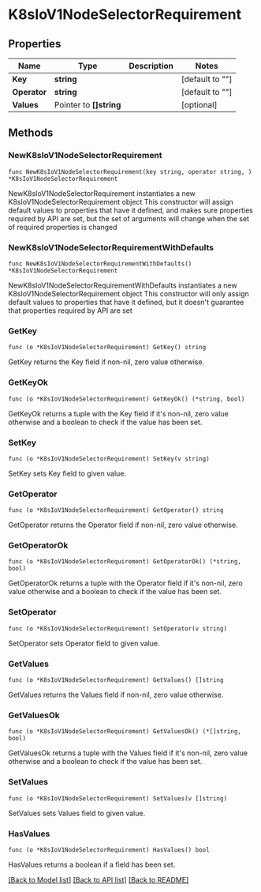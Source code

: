 # K8sIoV1NodeSelectorRequirement

## Properties

Name | Type | Description | Notes
------------ | ------------- | ------------- | -------------
**Key** | **string** |  | [default to ""]
**Operator** | **string** |  | [default to ""]
**Values** | Pointer to **[]string** |  | [optional] 

## Methods

### NewK8sIoV1NodeSelectorRequirement

`func NewK8sIoV1NodeSelectorRequirement(key string, operator string, ) *K8sIoV1NodeSelectorRequirement`

NewK8sIoV1NodeSelectorRequirement instantiates a new K8sIoV1NodeSelectorRequirement object
This constructor will assign default values to properties that have it defined,
and makes sure properties required by API are set, but the set of arguments
will change when the set of required properties is changed

### NewK8sIoV1NodeSelectorRequirementWithDefaults

`func NewK8sIoV1NodeSelectorRequirementWithDefaults() *K8sIoV1NodeSelectorRequirement`

NewK8sIoV1NodeSelectorRequirementWithDefaults instantiates a new K8sIoV1NodeSelectorRequirement object
This constructor will only assign default values to properties that have it defined,
but it doesn't guarantee that properties required by API are set

### GetKey

`func (o *K8sIoV1NodeSelectorRequirement) GetKey() string`

GetKey returns the Key field if non-nil, zero value otherwise.

### GetKeyOk

`func (o *K8sIoV1NodeSelectorRequirement) GetKeyOk() (*string, bool)`

GetKeyOk returns a tuple with the Key field if it's non-nil, zero value otherwise
and a boolean to check if the value has been set.

### SetKey

`func (o *K8sIoV1NodeSelectorRequirement) SetKey(v string)`

SetKey sets Key field to given value.


### GetOperator

`func (o *K8sIoV1NodeSelectorRequirement) GetOperator() string`

GetOperator returns the Operator field if non-nil, zero value otherwise.

### GetOperatorOk

`func (o *K8sIoV1NodeSelectorRequirement) GetOperatorOk() (*string, bool)`

GetOperatorOk returns a tuple with the Operator field if it's non-nil, zero value otherwise
and a boolean to check if the value has been set.

### SetOperator

`func (o *K8sIoV1NodeSelectorRequirement) SetOperator(v string)`

SetOperator sets Operator field to given value.


### GetValues

`func (o *K8sIoV1NodeSelectorRequirement) GetValues() []string`

GetValues returns the Values field if non-nil, zero value otherwise.

### GetValuesOk

`func (o *K8sIoV1NodeSelectorRequirement) GetValuesOk() (*[]string, bool)`

GetValuesOk returns a tuple with the Values field if it's non-nil, zero value otherwise
and a boolean to check if the value has been set.

### SetValues

`func (o *K8sIoV1NodeSelectorRequirement) SetValues(v []string)`

SetValues sets Values field to given value.

### HasValues

`func (o *K8sIoV1NodeSelectorRequirement) HasValues() bool`

HasValues returns a boolean if a field has been set.


[[Back to Model list]](../README.md#documentation-for-models) [[Back to API list]](../README.md#documentation-for-api-endpoints) [[Back to README]](../README.md)


